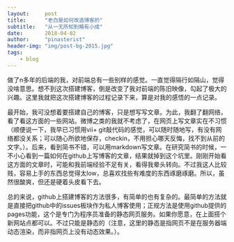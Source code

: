```yaml
---
layout:     post
title:      "老白是如何改造博客的"
subtitle:   "从一无所知到略有小成"
date:       2018-04-02
author:     "pinasterist"
header-img: "img/post-bg-2015.jpg"
tags:
    - blog
---
```


做了n多年的后端的我，对前端总有一些别样的感觉。一直觉得隔行如隔山，觉得没啥意思。想不到这次搭建博客，倒是改变了我对前端的陈旧映像，勾起了极大的兴趣。这里我就把这次搭建博客的过程记录下来，算是对我的感悟的一点记录。

最开始，我可没想着要搭建自己的博客，只是想写写文章。为此，我翻了翻网络，看了看这方面的一些网站。微博之类的我就不考虑了，在网页上写文章实在不习惯（顺便说一下，我早已习惯用vii+ git敲代码的感觉，可以随时随地写，有没有网络都没关系；可以随心所欲地保存，checkin，不用担心哪天反悔，找不到从前的文字。）。后来，看到简书不错，可以用markdown写文章。在研究简书的时候，一不小心看到一篇如何在github上写博客的文章，结果就掉到这个坑里。刚刚开始看这方面的文章时，可能和我前端经验不足有关，看得我晕头转向。不过我这人比较贱，容易上手的东西总觉得太low，总喜欢找些有难度的东西琢磨琢磨。所以，虽然很酸爽，但还是硬着头皮看下去。

总的来说，github上搭建博客的方法很多，有简单的也有复杂的。最简单的方法就是直接把github中的issues板块作为私人博客使用；正规方法是使用github提供的pages功能，这个是专门为程序员准备的静态网页服务。如果你愿意，在上面搭个新网站点都可以。不过只能是静态的（注意，这里的静态是指网页不是在服务器端动态渲染，而非指网页上没有动态效果。）。

